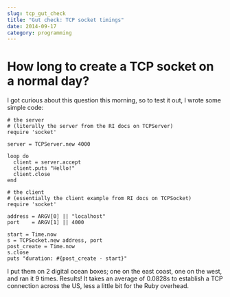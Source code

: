 ```yaml
---
slug: tcp_gut_check
title: "Gut check: TCP socket timings"
date: 2014-09-17
category: programming
---
```

# How long to create a TCP socket on a normal day?

I got curious about this question this morning, so to test it out, I wrote some simple code:

```
# the server
# (literally the server from the RI docs on TCPServer)
require 'socket'

server = TCPServer.new 4000

loop do
  client = server.accept
  client.puts "Hello!"
  client.close
end

```

```
# the client
# (essentially the client example from RI docs on TCPSocket)
require 'socket'

address = ARGV[0] || "localhost"
port    = ARGV[1] || 4000

start = Time.now
s = TCPSocket.new address, port
post_create = Time.now
s.close
puts "duration: #{post_create - start}"
```

I put them on 2 digital ocean boxes; one on the east coast, one on the west, and ran it 9 times. Results! It takes an average of 0.0828s to establish a TCP connection across the US, less a little bit for the Ruby overhead.
